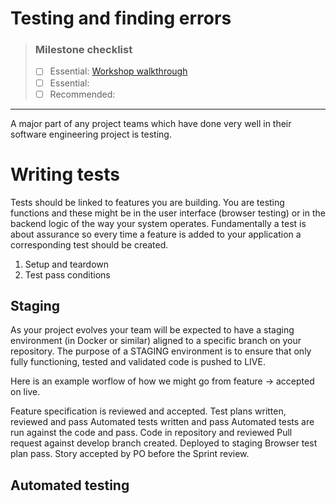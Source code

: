 # Testing and finding errors

> ### Milestone checklist
> - [ ] Essential: [Workshop walkthrough](videos/8.ogg)
> - [ ] Essential: 
> - [ ] Recommended:
***

A major part of any project teams which have done very well in their software engineering project is testing. 

# Writing tests

Tests should be linked to features you are building. You are testing functions and these might be in the user interface (browser testing) or in the backend logic of the way your system operates. Fundamentally a test is about assurance so every time a feature is added to your application a corresponding test should be created. 

1. Setup and teardown
2. Test pass conditions

## Staging

As your project evolves your team will be expected to have a staging environment (in Docker or similar) aligned to a specific branch on your repository. The purpose of a STAGING environment is to ensure that only fully functioning, tested and validated code is pushed to LIVE. 

Here is an example worflow of how we might go from feature -> accepted on live. 

Feature specification is reviewed and accepted.
Test plans written, reviewed and pass
Automated tests written and pass
Automated tests are run against the code and pass.
Code in repository and reviewed
Pull request against develop branch created.
Deployed to staging
Browser test plan pass.
Story accepted by PO before the Sprint review.

## Automated testing
